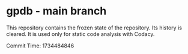 # gpdb - main branch

This repository contains the frozen state of the repository.
Its history is cleared. It is used only for static code
analysis with Codacy.

Commit Time: 1734484846